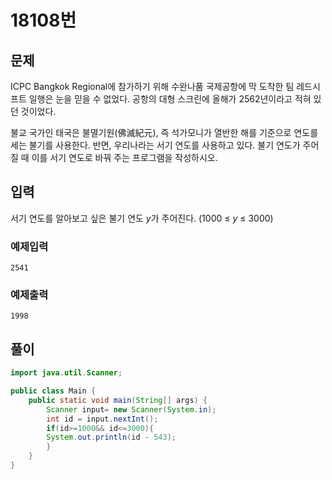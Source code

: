 # 18108번

## 문제

ICPC Bangkok Regional에 참가하기 위해 수완나품 국제공항에 막 도착한 팀 레드시프트 일행은 눈을 믿을 수 없었다. 공항의 대형 스크린에 올해가 2562년이라고 적혀 있던 것이었다.

불교 국가인 태국은 불멸기원(佛滅紀元), 즉 석가모니가 열반한 해를 기준으로 연도를 세는 불기를 사용한다. 반면, 우리나라는 서기 연도를 사용하고 있다. 불기 연도가 주어질 때 이를 서기 연도로 바꿔 주는 프로그램을 작성하시오.



## 입력

서기 연도를 알아보고 싶은 불기 연도 *y*가 주어진다. (1000 ≤ *y* ≤ 3000)



### 예제입력

`2541`

### 예제출력

`1998`



## 풀이

```java
import java.util.Scanner;

public class Main {
    public static void main(String[] args) {
        Scanner input= new Scanner(System.in);
        int id = input.nextInt();
        if(id>=1000&& id<=3000){
        System.out.println(id - 543);
        }
    }
}
```





